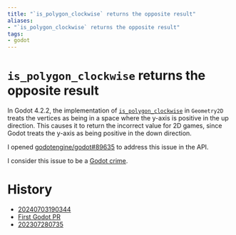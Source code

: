 ```yaml
---
title: "`is_polygon_clockwise` returns the opposite result"
aliases:
- "`is_polygon_clockwise` returns the opposite result"
tags:
- godot
---
```


# `is_polygon_clockwise` returns the opposite result

In Godot 4.2.2, the implementation of [`is_polygon_clockwise`](https://docs.godotengine.org/en/4.2/classes/class_geometry2d.html#class-geometry2d-method-is-polygon-clockwise) in `Geometry2D` treats the vertices as being in a space where the y-axis is positive in the up direction. This causes it to return the incorrect value for 2D games, since Godot treats the y-axis as being positive in the down direction.

I opened [godotengine/godot#89635](https://github.com/godotengine/godot/pull/89635) to address this issue in the API.

I consider this issue to be a [Godot crime](godot-crimes.md).

# History

- [20240703190344](../entries/20240703190344.md)
- [First Godot PR](../blog/20230729232005.md)
- [202307280735](../entries/202307280735.md)

